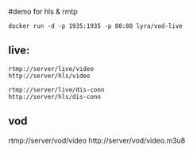 #demo for hls & rmtp

```
docker run -d -p 1935:1935 -p 80:80 lyra/vod-live
```

## live:
```
rtmp://server/live/video
http://server/hls/video

rtmp://server/live/dis-conn
http://server/hls/dis-conn
```

## vod
rtmp://server/vod/video
http://server/vod/video.m3u8